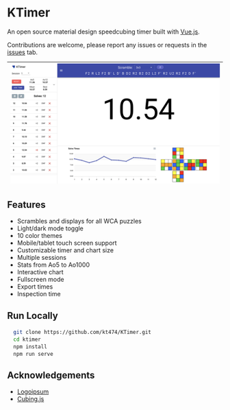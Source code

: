 # KTimer

An open source material design speedcubing timer built with [Vue.js](https://vuejs.org/).

Contributions are welcome, please report any issues or requests in the [issues](https://github.com/kt474/KTimer/issues) tab.

| ![screenshot](./public/page_light.png)  |
|-----------------------------------------|

## Features 

- Scrambles and displays for all WCA puzzles
- Light/dark mode toggle
- 10 color themes
- Mobile/tablet touch screen support
- Customizable timer and chart size
- Multiple sessions
- Stats from Ao5 to Ao1000
- Interactive chart
- Fullscreen mode
- Export times
- Inspection time

## Run Locally

```bash
  git clone https://github.com/kt474/KTimer.git
  cd ktimer
  npm install
  npm run serve
```

## Acknowledgements

- [Logoipsum](https://logoipsum.com/)
- [Cubing.js](https://github.com/cubing/cubing.js)
